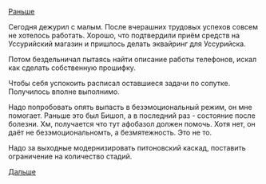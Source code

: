 [Раньше](2016.04.07.md)

Сегодня дежурил с малым.
После вчерашних трудовых успехов совсем не хотелось работать. Хорошо, что подтвердили приём средств на Уссурийский магазин и пришлось делать эквайринг для Уссурийска.

Потом бездельничал пытаясь найти описание работы телефонов, искал как сделать собственную прошифку.

Чтобы себя успокоить расписал оставшиеся задачи по сопутке.
Получилось вполне выполнимо.

Надо попробовать опять выпасть в безэмоциональный режим, он мне помогает. Раньше это был Бишоп, а в последний раз - состояние после болезни. Хм, получается что тут афобазол должен помочь. Хотя нет, он даёт не безэмоциональномть, а безмятежность. Это не то.

Надо за выходные модернизировать питоновский каскад, поставить ограничение на количество стадий.

[Дальше](2016.04.11.md)